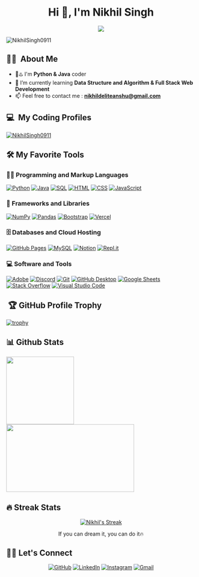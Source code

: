 <h1 align="center">Hi 👋, I'm Nikhil Singh </h1>  

<p align="center">
  <a href="https://github.com/DenverCoder1/readme-typing-svg"><img src="https://readme-typing-svg.herokuapp.com?lines=Computer+Science+Student;Front+End+Web+Developer;DS%20|%20AI%20|%20ML%20Enthusiastic;Always%20learning%20new%20things&center=true&width=380&height=45"></a>
</p>

<p align="left"> <img src="https://komarev.com/ghpvc/?username=NikhilSingh0911&label=Profile%20views&color=0e75b6&style=flat" alt="NikhilSingh0911" /> </p>

## 👨‍💻  &nbsp;About Me 
- 🐍♨️ I'm **Python & Java** coder
- 🌱 I’m currently learning **Data Structure and Algorithm & Full Stack Web Development**
- 📫 Feel free to contact me : **nikhildeliteanshu@gmail.com**
<!-- - 💻 **5⭐** on **HackerRank** in **Python, Java & SQL**
- 👨‍💻 **1⭐** on **CodeChef** -->
<!-- - ⚡ Fun fact **I am Singer and Writer** -->

 ## 💻 &nbsp;My Coding Profiles

<p align="left">

<a href="https://leetcode.com/CodeCrackerr/" target="blank"><img align="center" src="https://img.shields.io/badge/LeetCode-000000?style=for-the-badge&logo=LeetCode&logoColor=#d16c06" alt="NikhilSingh0911" /></a>

<!--
<a href="https://www.codechef.com/users/NikhilSingh0911" target="blank"><img align="center" src="https://img.shields.io/badge/CodeChef-%23964B00.svg?style=for-the-badge&logo=CodeChef&logoColor=white" alt="NikhilSingh0911"/></a>
<a href="https://www.naukri.com/code360/profile/NikhilSingh0911" target="blank"><img align="center" src="https://img.shields.io/badge/coding%20ninjas-DD6620?style=for-the-badge&logo=codingninjas&logoColor=white" alt="NikhilSingh0911"/></a>
<a href="https://www.geeksforgeeks.org/user/NikhilSingh0911/" target="blank"><img align="center" src="https://img.shields.io/badge/GeeksforGeeks-gray?style=for-the-badge&logo=geeksforgeeks&logoColor=35914c" alt="NikhilSingh0911"/></a>
<a href="https://www.hackerrank.com/profile/NikhilSingh0911" target="blank"><img align="center" src="https://img.shields.io/badge/-Hackerrank-2EC866?style=for-the-badge&logo=HackerRank&logoColor=white" alt="NikhilSingh0911"/></a>
-->

</p>

## 🛠️ My Favorite Tools

### 👨‍💻 Programming and Markup Languages

<p align="left"> 
	
<a href="#"><img alt="Python" src="https://img.shields.io/badge/Python%20-%2314354C.svg?logo=python&logoColor=white"></a>
<a href="#"><img alt="Java" src="https://img.shields.io/badge/Java-%23007396.svg?logo=java&logoColor=white"></a>
<a href="#"><img alt="SQL" src="https://img.shields.io/badge/SQL%20-%23025E8C.svg?logo=amazon-dynamodb&logoColor=white"></a>
<a href="#"><img alt="HTML" src="https://img.shields.io/badge/HTML%20-%23E34F26.svg?logo=html5&logoColor=white"></a>
<a href="#"><img alt="CSS" src="https://img.shields.io/badge/CSS%20-%231572B6.svg?logo=css3&logoColor=white"></a>
<a href="#"><img alt="JavaScript" src="https://img.shields.io/badge/JavaScript%20-%23F7DF1E.svg?logo=javascript&logoColor=black"></a>

</p>

### 🧰 Frameworks and Libraries

<p>
<a href="#"><img alt="NumPy" src="https://img.shields.io/badge/Numpy%20-%23013243.svg?logo=numpy&logoColor=white"></a>
<a href="#"><img alt="Pandas" src="https://img.shields.io/badge/Pandas%20-%23150458.svg?logo=pandas&logoColor=white"></a>
<a href="#"><img alt="Bootstrap" src="https://img.shields.io/badge/Bootstrap-7952B3.svg?logo=bootstrap&logoColor=white"></a>
<a href="#"><img alt="Vercel" src="https://img.shields.io/badge/Vercel-000000.svg?logo=vercel&logoColor=white"></a>
</p>

### 🗄️ Databases and Cloud Hosting

<p>
<a href="#"><img alt="GitHub Pages" src="https://img.shields.io/badge/GitHub%20Pages-%23327FC7.svg?logo=github&logoColor=white"></a>
<a href="#"><img alt="MySQL" src="https://img.shields.io/badge/MySQL-%2300f.svg?logo=mysql&logoColor=white"></a>
<a href="#"><img alt="Notion" src="https://img.shields.io/badge/Notion-010101.svg?logo=notion&logoColor=white"></a>
<a href="#"><img alt="Repl.it" src="https://img.shields.io/badge/Repl.it-0D101E.svg?logo=Replit&logoColor=white"></a>
</p>

### 💻 Software and Tools

<p>
<a href="#"><img alt="Adobe" src="https://img.shields.io/badge/Adobe-FF0000.svg?logo=adobe&logoColor=white"></a>
<a href="#"><img alt="Discord" src="https://img.shields.io/badge/-Discord-5865F2.svg?logo=discord&logoColor=white"></a>
<a href="#"><img alt="Git" src="https://img.shields.io/badge/Git-F05033.svg?logo=git&logoColor=white"></a>
<a href="#"><img alt="GitHub Desktop" src="https://img.shields.io/badge/GitHub%20Desktop-8034A9.svg?logo=github&logoColor=white"></a>
<a href="#"><img alt="Google Sheets" src="https://img.shields.io/badge/Sheets-34A853.svg?logo=google%20sheets&logoColor=white"></a>
<a href="#"><img alt="Stack Overflow" src="https://img.shields.io/badge/-Stack%20Overflow-FE7A16?logo=stack-overflow&logoColor=white"></a>
<a href="#"><img alt="Visual Studio Code" src="https://img.shields.io/badge/Visual%20Studio%20Code-0078d7.svg?logo=visual-studio-code&logoColor=white"></a>
</p>

<p>

## &nbsp;🏆 GitHub Profile Trophy
[![trophy](https://github-profile-trophy.vercel.app/?username=NikhilSingh0911&theme=algolia)](https://github.com/NikhilSingh0911/github-profile-trophy)

## 📊 Github Stats

<p align="left">
<a href="https://github.com/NikhilSingh0911">
  <img height="180em" src="https://github-readme-stats-eight-theta.vercel.app/api?username=NikhilSingh0911&show_icons=true&theme=algolia&include_all_commits=true&count_private=true"/>
  <img height="180em" width = "340em" src="https://github-readme-stats-eight-theta.vercel.app/api/top-langs/?username=NikhilSingh0911&layout=compact&langs_count=8&theme=algolia"/>
</a>
</p>

## 🔥 Streak Stats

<!-- GitHub Readme Streak Stats - https://github.com/DenverCoder1/github-readme-streak-stats -->
<p align="center">
  <a href="https://github.com/DenverCoder1/github-readme-streak-stats">
    <img title="🔥 Get streak stats for your profile at git.io/streak-stats" alt="Nikhil's Streak" src="https://github-readme-streak-stats.herokuapp.com/?user=NikhilSingh0911&theme=monokai-metallian&hide_border=true"/>
  </a>
  <p align="center"> If you can dream it, you can do it🔥 </p>
</p>

## 🙋‍♀️ Let's Connect

<p align="center">
<!-- 	<a href="https://linktr.ee/NikhilSingh0911" target="_blank"><img src="https://img.icons8.com/bubbles/50/000000/web.png" alt="Portfolio"/></a> -->
	<a href="https://github.com/NikhilSingh0911" target="_blank"><img src="https://img.icons8.com/bubbles/50/000000/github.png" alt="GitHub"/></a>
	<a href="https://www.linkedin.com/in/nikhil-singh-43b81528a/" target="_blank"><img src="https://img.icons8.com/bubbles/50/000000/linkedin.png" alt="LinkedIn"/></a>
<!--	<a href="https://x.com/NikhilSingh0911/" target="_blank"><img src="https://img.icons8.com/bubbles/50/000000/x.png" alt="X"/></a> -->
	<a href="https://www.instagram.com/_nikhil_anshu_09_11/" target="_blank"><img src="https://img.icons8.com/bubbles/50/000000/instagram.png" alt="Instagram"/></a>
	<a href="mailto:nikhildeliteanshu@gmail.com" target="_blank"><img src="https://img.icons8.com/bubbles/50/000000/gmail.png" alt="Gmail"/></a>
</p>

<!-- Credit: https://github.com/DevGoyalG -->
